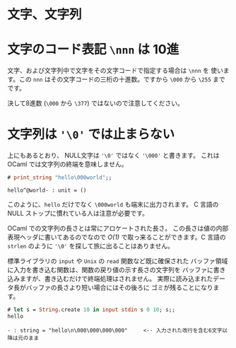 文字、文字列
===============================================

文字のコード表記 `\nnn` は 10進
==================================================

文字、および文字列中で文字をその文字コードで指定する場合は `\nnn` を
使います。この `nnn` はその文字コードの三桁の十進数。ですから
`\000` から `\255` までです。

決して8進数 (`\000` から `\377`) ではないので注意してください。

文字列は `'\0'` では止まらない
==================================================

上にもあるとおり、 NULL文字は `'\0'` ではなく `'\000'` と書きます。
これは OCaml では文字列の終端を意味しません。

```ocaml
# print_string "hello\000world";;
```

``` output
hello^@world- : unit = ()
```

このように、`hello` だけでなく `\000world` も端末に出力されます。
C 言語の NULL ストップに慣れている人は注意が必要です。

OCaml での文字列の長さとは常にアロケートされた長さ。
この長さは値の内部表現ヘッダに書いてあるのでなので *O(1)* で取っ来ることができます。C 言語の `strlen` のように `'\0'` を探して旅に出ることはありません。

標準ライブラリの `input` や `Unix` の `read` 関数など既に確保された
バッファ領域に入力を書き込む関数は、関数の戻り値の示す長さの文字列を
バッファに書き込みますが、書き込むだけで終端処理はされません。
実際に読み込まれたデータ長がバッファの長さより短い場合にはその後ろに
ゴミが残ることになります。

```ocaml
# let s = String.create 10 in input stdin s 0 10; s;;
hello
```

```output
- : string = "hello\n\000\000\000\000"     <-- 入力された改行を含む6文字以降は元のまま
```

